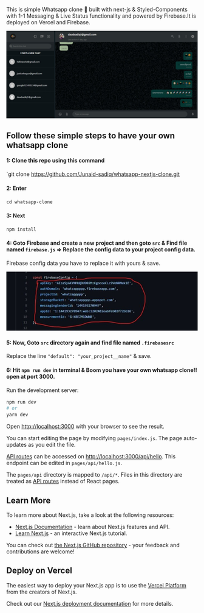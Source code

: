 This is simple Whatsapp clone 🚀 built with next-js & Styled-Components with 1-1 Messaging & Live Status functionality and powered by Firebase.It is deployed on Vercel and Firebase.


![Home Page](/screenshot.jpeg)

## Follow these simple steps to have your own whatsapp clone

#### 1: Clone this repo using this command

`git clone https://github.com/Junaid-sadiq/whatsapp-nextjs-clone.git

#### 2: Enter

`cd whatsapp-clone`

#### 3: Next

`npm install`

#### 4: Goto Firebase and create a new project and then goto `src` & Find file named `firebase.js` => Replace the config data to your project config data.

Firebase config data you have to replace it with yours & save.

![Screenshot](/screenshot1.jpeg)

#### 5: Now, Goto `src` directory again and find file named `.firebasesrc`

Replace the line `"default": "your_project__name"` & save.

#### 6: Hit `npm run dev` in terminal & Boom you have your own whatsapp clone!! open at port 3000.

Run the development server:

```bash
npm run dev
# or
yarn dev
```

Open [http://localhost:3000](http://localhost:3000) with your browser to see the result.

You can start editing the page by modifying `pages/index.js`. The page auto-updates as you edit the file.

[API routes](https://nextjs.org/docs/api-routes/introduction) can be accessed on [http://localhost:3000/api/hello](http://localhost:3000/api/hello). This endpoint can be edited in `pages/api/hello.js`.

The `pages/api` directory is mapped to `/api/*`. Files in this directory are treated as [API routes](https://nextjs.org/docs/api-routes/introduction) instead of React pages.

## Learn More

To learn more about Next.js, take a look at the following resources:

-   [Next.js Documentation](https://nextjs.org/docs) - learn about Next.js features and API.
-   [Learn Next.js](https://nextjs.org/learn) - an interactive Next.js tutorial.

You can check out [the Next.js GitHub repository](https://github.com/vercel/next.js/) - your feedback and contributions are welcome!

## Deploy on Vercel

The easiest way to deploy your Next.js app is to use the [Vercel Platform](https://vercel.com/new?utm_medium=default-template&filter=next.js&utm_source=create-next-app&utm_campaign=create-next-app-readme) from the creators of Next.js.

Check out our [Next.js deployment documentation](https://nextjs.org/docs/deployment) for more details.
